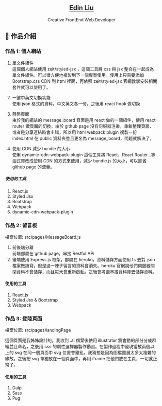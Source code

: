 <p align="center">
  <a href="https://edinliu.github.io/">
    <h2 align="center">Edin Liu</h2>
  </a>
</p> 
<p align="center">Creative FrontEnd Web Developer</p>

## :rocket: 作品介紹

### 作品 1: 個人網站

1. 單文件組件<br>
   這個個人網站使用 zeit/styled-jsx ，這個工具將 css 與 jsx 整合在一起成為單文件組件。可以很方便地複製到下一個專案使用。使用上只需要添加 Bootstrap.css CDN 到 html 裡面，再依照 zeit/styled-jsx 官網教學安裝相關套件就可以使用了。

2. 一鍵中英文切換功能<br>
   使用 json 格式的資料，中文英文各一份，之後用 react hook 做切換

3. 靜態頁面<br>
   由於我的網站的 message_board 頁面是用 react 做的一個組件，使用 react router 做頁面的切換。由於 github page 沒有伺服器渲染，重新整理頁面、或者是分享連結時會出錯，所以用 html webpack plugin 複製一份 index.html 在 public 資料夾並且更名為 message_board，問題就解決了。

4. 使用 CDN 減少 bundle 的大小<br>
   使用 dynamic-cdn-webpack-plugin 這個工具將 React、React Router...等函式庫改成使用 CDN 的方式來使用，減少 bundle.js 的大小，可以節省 github page 的流量。

##### 使用的工具

1. React.js
2. Styled Jsx
3. Bootstrap
4. Webpack
5. dynamic-cdn-webpack-plugin

### 作品 2: 留言板

檔案位置: src/pages/MessageBoard.js

1. 前後端分離<br>
   前端部屬在 github page，串接 Restful API
2. 後端使用 Express.js 框架，部屬在 heroku。資料儲存方面使用 fs 去對 json 檔案做讀寫，但是過一陣子留言的資料會消失。heroku 官網說他們伺服器關閉資料不會儲存，而且每天會重新啟動。之後會考慮串接資料庫去儲存資料。

#### 使用的工具

1. React.js
2. Styled Jsx & Bootstrap
3. Webpack

### 作品 3: 登陸頁面

檔案位置: src/pages/landingPage

這個頁面是我姊姊設計的，我收到 .ai 檔案後使用 illustrator 將會動的部分分成群組並且命名，之後用 css 的屬性選擇器製作動畫。在製作過程中發現當放兩個以上的 svg 在同一個頁面中 svg 位置會錯亂，我猜想是因為圖檔圖層太多太複雜的緣故。之後把 svg 單獨放在一個頁面中，再用 iframe 把他們放在主頁，一切就正常了。

#### 使用的工具

1. Gulp
2. Sass
3. Pug
